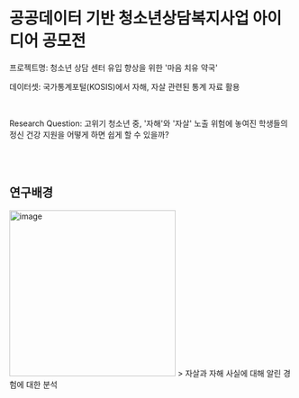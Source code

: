 # 공공데이터 기반 청소년상담복지사업 아이디어 공모전

프로젝트명:​ 청소년 상담 센터 유입 향상을 위한 '마음 치유 약국'



데이터셋: 국가통계포털(KOSIS)에서 자해, 자살 관련된 통계 자료 활용

​

Research Question: 고위기 청소년 중, '자해'와 '자살' 노출 위험에 놓여진 학생들의 정신 건강 지원을 어떻게 하면 쉽게 할 수 있을까?


</br>
</br>

## 연구배경
<img width="295" alt="image" src="https://github.com/user-attachments/assets/5f0aa5d4-db2d-4598-963f-272f4ee11900">
> 자살과 자해 사실에 대해 알린 경험에 대한 분석

</br>

